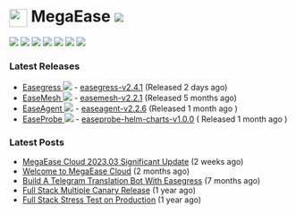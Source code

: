 # <img src=https://megaease.com/favicon.png width=32px align=center> MegaEase  [![](https://shields.io/github/stars/megaease?style=social)](https://github.com/megaease/)

[![](https://img.shields.io/badge/MegaEase.com-2442bf.svg?style=socail&logo=googlechrome&logoColor=white)](https://megaease.com/)
[![](https://img.shields.io/twitter/follow/megaease?style=social)](https://twitter.com/megaease) 
[![](https://img.shields.io/youtube/channel/views/UC601txX8qixOJBV6OTQBiOA?label=Youtube%20Views&style=social)](https://www.youtube.com/channel/UC601txX8qixOJBV6OTQBiOA)
[![](https://img.shields.io/badge/BiliBili-00A1D6.svg?style=socail&logo=bilibili&logoColor=white)](https://space.bilibili.com/1677299115)
[![](https://img.shields.io/badge/Join_Our_Slack-4A154B.svg?style=socail&logo=slack&logoColor=white)](https://join.slack.com/t/openmegaease/shared_invite/zt-upo7v306-lYPHvVwKnvwlqR0Zl2vveA) 
[![](https://img.shields.io/badge/Visit_Our_Medium-000.svg?style=socail&logo=medium&logoColor=white)](https://megaease.medium.com/)
[![](https://img.shields.io/badge/Contact_Us-green.svg?style=socail&logo=gmail&logoColor=white)](mailto:service@megaease.com)

### Latest Releases
- [Easegress ![](https://shields.io/github/stars/megaease/easegress?style=social)](https://github.com/megaease/easegress) - [easegress-v2.4.1](https://github.com/megaease/easegress/releases/tag/v2.4.1) (Released 2 days ago)
- [EaseMesh ![](https://shields.io/github/stars/megaease/easemesh?style=social)](https://github.com/megaease/easemesh) -  [easemesh-v2.2.1](https://github.com/megaease/easemesh/releases/tag/v2.2.1) (Released 5 months ago)
- [EaseAgent  ![](https://shields.io/github/stars/megaease/easeagent?style=social)](https://github.com/megaease/easeagent) -  [easeagent-v2.2.6](https://github.com/megaease/easeagent/releases/tag/v2.2.6) (Released 1 month ago )
- [EaseProbe  ![](https://shields.io/github/stars/megaease/easeprobe?style=social)](https://github.com/megaease/easeprobe) -  [easeprobe-helm-charts-v1.0.0](https://github.com/megaease/easeprobe/releases/tag/easeprobe-helm-charts-v1.0.0) ( Released 1 month ago )

### Latest Posts
- [MegaEase Cloud 2023.03 Significant Update](https://megaease.medium.com/megaease-cloud-2023-03-significant-update-976482c5d49e?source=rss-f6888079771f------2) (2 weeks ago)
- [Welcome to MegaEase Cloud](https://megaease.medium.com/welcome-to-megaease-cloud-dc38bb24f10c?source=rss-f6888079771f------2) (2 months ago)
- [Build A Telegram Translation Bot With Easegress](https://medium.com/codex/build-a-telegram-translation-bot-with-easegress-194bc48cbd6e?source=rss-f6888079771f------2) (7 months ago)
- [Full Stack Multiple Canary Release](https://megaease.medium.com/full-stack-multiple-canary-release-ed5f72238a96?source=rss-f6888079771f------2) (1 year ago)
- [Full Stack Stress Test on Production](https://megaease.medium.com/full-stack-stress-test-on-production-806591428d4d?source=rss-f6888079771f------2) (1 year ago)